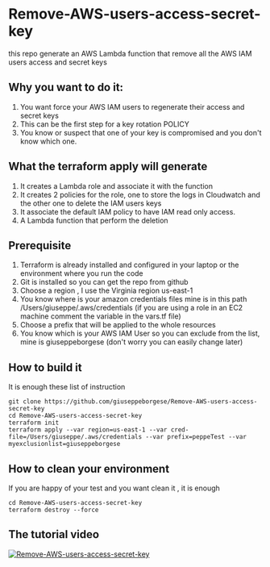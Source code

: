 # Remove-AWS-users-access-secret-key
this repo generate an AWS Lambda function that remove all the AWS IAM users access and secret keys

## Why you want to do it:

1. You want force your AWS IAM users to regenerate their access and secret keys
2. This can be the first step for a key rotation POLICY
3. You know or suspect that one of your key is compromised and you don't know which one.

## What the terraform apply will generate
1. It creates a Lambda role and associate it with the function
2. It creates 2 policies for the role, one to store the logs in Cloudwatch and the other one to delete the IAM users keys
3. It associate the default IAM policy to have IAM read only access.
4. A Lambda function that perform the deletion

## Prerequisite
1. Terraform is already installed and configured in your laptop or the environment where you run the code
2. Git is installed so you can get the repo from github
3. Choose a region , I use the Virginia region us-east-1
4. You know where is your amazon credentials files mine is in this path /Users/giuseppe/.aws/credentials (if you are using a role in an EC2 machine comment the variable in the vars.tf file)
5. Choose a prefix that will be applied to the whole resources
6. You know which is your AWS IAM User so you can exclude from the list, mine is giuseppeborgese (don't worry you can easily change later)


## How to build it
It is enough these list of instruction

    git clone https://github.com/giuseppeborgese/Remove-AWS-users-access-secret-key
    cd Remove-AWS-users-access-secret-key
    terraform init
    terraform apply --var region=us-east-1 --var cred-file=/Users/giuseppe/.aws/credentials --var prefix=peppeTest --var myexclusionlist=giuseppeborgese

## How to clean your environment
If you are happy of your test and you want clean it , it is enough

    cd Remove-AWS-users-access-secret-key
    terraform destroy --force  

## The tutorial video

[![Remove-AWS-users-access-secret-key](https://img.youtube.com/vi/EKEi8Y1jsCU/0.jpg)](https://youtu.be/EKEi8Y1jsCU)
